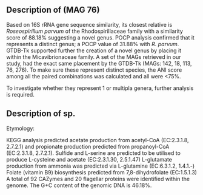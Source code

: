 ## Description of   (MAG 76)
<!-- 
Genome completeness is ;94.2
Genome contamination is ;0.58
 -->

Based on 16S rRNA gene sequence similarity, 
its closest relative is 
*Roseospirillum parvum* of the Rhodospirillaceae family 
with a similarity score of 88.18% suggesting a novel genus.
POCP analysis confirmed that it represents a distinct genus; a POCP value of 31.88% with *R. parvum*.
GTDB-Tk supported further the creation of a novel genus 
by placing it 
within the Micavibrionaceae family. 
A set of the MAGs retrieved in our study, had the exact same placement by the GTDB-Tk
(MAGs: 142, 18, 113, 76, 276). 
To make sure these represent distinct species, the ANI score among all the paired combinations was calculated 
and all were <75%. 

To investigate whether they represent 1 or multipla genera, further analysis is required. 


## Description of sp. 

Etymology:

KEGG analysis predicted 
acetate production from acetyl-CoA (EC:2.3.1.8, 2.7.2.1)
and
propionate production predicted from propanoyl-CoA (EC:2.3.1.8, 2.7.2.1).
Sulfide and L-serine are predicted to be utilised to produce L-cysteine and acetate (EC:2.3.1.30, 2.5.1.47)
L-glutamate production from ammonia was predicted via L-glutamine (EC:6.3.1.2, 1.4.1.-)
Folate (vitamin B9) biosynthesis predicted from 7,8-dihydrofolate (EC:1.5.1.3)
A total of 92 CAZymes and 20 flagellar proteins were identified within the genome.
The G+C content of the genomic DNA is 46.18%.



